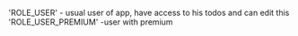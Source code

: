 'ROLE_USER' - usual user of app, have access to his todos and can edit this
'ROLE_USER_PREMIUM' -user with premium
